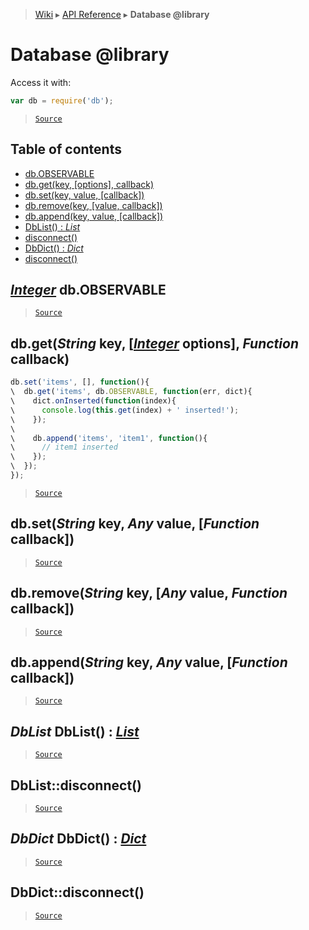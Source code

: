 > [Wiki](Home) ▸ [API Reference](API-Reference) ▸ **Database @library**

Database @library
=================

Access it with:
```javascript
var db = require('db');
```

> [`Source`](/Neft-io/neft/tree/master/src/db/index.litcoffee#database-library)

## Table of contents
  * [db.OBSERVABLE](#integer-dbobservable)
  * [db.get(key, [options], callback)](#dbgetstring-key-integer-options-function-callback)
  * [db.set(key, value, [callback])](#dbsetstring-key-any-value-function-callback)
  * [db.remove(key, [value, callback])](#dbremovestring-key-any-value-function-callback)
  * [db.append(key, value, [callback])](#dbappendstring-key-any-value-function-callback)
  * [DbList() : *List*](#dblist-dblist--list)
  * [disconnect()](#dblistdisconnect)
  * [DbDict() : *Dict*](#dbdict-dbdict--dict)
  * [disconnect()](#dbdictdisconnect)

[*Integer*](/Neft-io/neft/wiki/Utils-API.md#boolean-isintegerany-value) db.OBSERVABLE
-----------------------

> [`Source`](/Neft-io/neft/tree/master/src/db/index.litcoffee#integer-dbobservable)

db.get(*String* key, [[*Integer*](/Neft-io/neft/wiki/Utils-API.md#boolean-isintegerany-value) options], *Function* callback)
--------------------------------------------------------------

```javascript
db.set('items', [], function(){
\  db.get('items', db.OBSERVABLE, function(err, dict){
\    dict.onInserted(function(index){
\      console.log(this.get(index) + ' inserted!');
\    });
\
\    db.append('items', 'item1', function(){
\      // item1 inserted
\    });
\  });
});
```

> [`Source`](/Neft-io/neft/tree/master/src/db/index.litcoffee#dbgetstring-key-integer-options-function-callback)

db.set(*String* key, *Any* value, [*Function* callback])
--------------------------------------------------------

> [`Source`](/Neft-io/neft/tree/master/src/db/index.litcoffee#dbsetstring-key-any-value-function-callback)

db.remove(*String* key, [*Any* value, *Function* callback])
-----------------------------------------------------------

> [`Source`](/Neft-io/neft/tree/master/src/db/index.litcoffee#dbremovestring-key-any-value-function-callback)

db.append(*String* key, *Any* value, [*Function* callback])
-----------------------------------------------------------

> [`Source`](/Neft-io/neft/tree/master/src/db/index.litcoffee#dbappendstring-key-any-value-function-callback)

*DbList* DbList() : [*List*](/Neft-io/neft/wiki/List-API.md#class-list)
--------------------------

> [`Source`](/Neft-io/neft/tree/master/src/db/index.litcoffee#dblist-dblist--list)

DbList::disconnect()
--------------------

> [`Source`](/Neft-io/neft/tree/master/src/db/index.litcoffee#dblistdisconnect)

*DbDict* DbDict() : [*Dict*](/Neft-io/neft/wiki/Dict-API.md#class-dict)
--------------------------

> [`Source`](/Neft-io/neft/tree/master/src/db/index.litcoffee#dbdict-dbdict--dict)

DbDict::disconnect()
--------------------

> [`Source`](/Neft-io/neft/tree/master/src/db/index.litcoffee#dbdictdisconnect)

